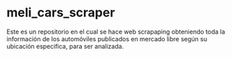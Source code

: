 # meli_cars_scraper
Este es un repositorio en el cual se hace web scrapaping obteniendo toda la información de los automóviles publicados en mercado libre según su ubicación especifica, para ser analizada.
